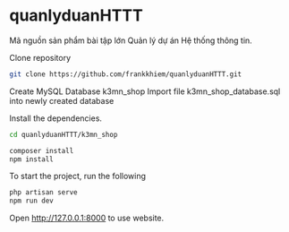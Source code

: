 # quanlyduanHTTT
Mã nguồn sản phẩm bài tập lớn Quản lý dự án Hệ thống thông tin.

Clone repository

```bash
git clone https://github.com/frankkhiem/quanlyduanHTTT.git
```

Create MySQL Database k3mn_shop
Import file k3mn_shop_database.sql into newly created database

Install the dependencies.

```bash
cd quanlyduanHTTT/k3mn_shop

composer install
npm install
```

To start the project, run the following

```bash
php artisan serve
npm run dev
```

Open http://127.0.0.1:8000 to use website.